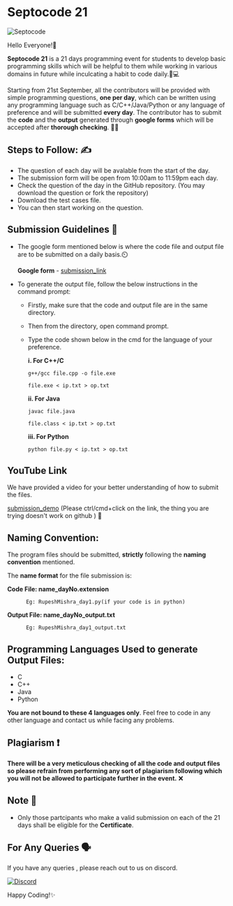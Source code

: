 # **Septocode 21**

![Septocode](https://cdn.discordapp.com/attachments/878682402564751401/889110724482310164/septocode_cover.png)


Hello Everyone!👋

**Septocode 21** is a 21 days programming event for students to develop basic programming skills which will be helpful to them while working in various domains in future while inculcating a habit to code daily.🧑💻

Starting from 21st September, all the contributors will be provided with simple programming questions, **one per day**, which can be written using any programming language such as C/C++/Java/Python or any language of preference and will be submitted **every day**. The contributor has to submit the **code** and the **output** generated through **google forms** which will be accepted after **thorough checking**. 👨‍💻



## Steps to Follow: ✍️

- The question of each day will be avalable from the start of the day.
- The submission form will be open from 10:00am to 11:59pm each day.
- Check the question of the day in the GitHub repository. (You may download the question or fork the repository)
- Download the test cases file.
- You can then start working on the question.

 ## Submission Guidelines 📘	
- The google form mentioned below is where the code file and output file are to be submitted on a daily basis.⏲️

  **Google form** - [submission_link](https://forms.gle/dNxfgsequegoQkH8A)

- To generate the output file, follow the below instructions in the command prompt:
  - Firstly, make sure that the code and output file are in the same directory.
  - Then from the directory, open command prompt.
  - Type the code shown below in the cmd for the language of your preference.
  
    **i.	For C++/C**

        g++/gcc file.cpp -o file.exe

        file.exe < ip.txt > op.txt

    **ii.	For Java**

        javac file.java 

        file.class < ip.txt > op.txt

    **iii.	For Python**

        python file.py < ip.txt > op.txt


## YouTube Link 
We have provided a video  for your better understanding of how to submit the files.

[submission_demo](https://youtu.be/LqHjA93ddNc) (Please ctrl/cmd+click on the link, the thing you are trying doesn't work on github ) 	🤷

  
## Naming Convention:
The program files should be submitted, **strictly** following the **naming convention** mentioned.

The **name format** for the file submission is:

**Code File: name_dayNo.extension**

          Eg: RupeshMishra_day1.py(if your code is in python)         

**Output File: name_dayNo_output.txt**

          Eg: RupeshMishra_day1_output.txt

## Programming Languages Used to generate Output Files:
- C
- C++
- Java
- Python

**You are not bound to these 4 languages only**. Feel free to code in any other language and contact us while facing any problems.

## Plagiarism ❗

 **There will be a very meticulous checking of all the code and output files so please refrain from performing any sort of plagiarism following which you will not be allowed to participate further in the event.**	❌
  
## Note 📝

- Only those partcipants who make a valid submission on each of the 21 days shall be eligible for the **Certificate**.

## For Any Queries 🗣️	

If you have any queries , please reach out to us on discord.

[<img alt="Discord" src="https://cdn.discordapp.com/attachments/878682402564751401/889109868500369418/discord.png"/>](https://discord.gg/dynatWbBaP)



Happy Coding!✨
